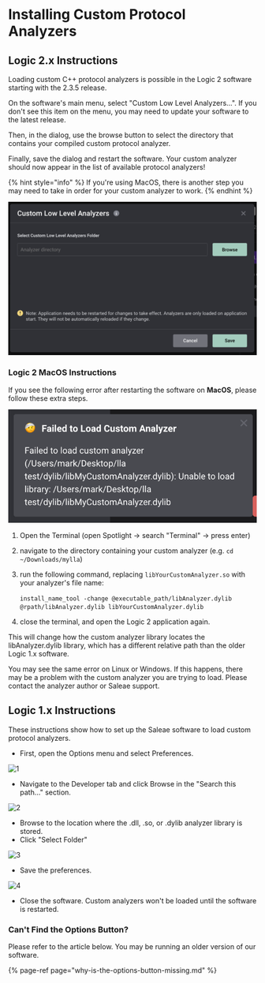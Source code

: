 # Installing Custom Protocol Analyzers

## Logic 2.x Instructions

Loading custom C++ protocol analyzers is possible in the Logic 2 software starting with the 2.3.5 release.

On the software's main menu, select "Custom Low Level Analyzers...". If you don't see this item on the menu, you may need to update your software to the latest release.

Then, in the dialog, use the browse button to select the directory that contains your compiled custom protocol analyzer.

Finally, save the dialog and restart the software. Your custom analyzer should now appear in the list of available protocol analyzers!

{% hint style="info" %}
If you're using MacOS, there is another step you may need to take in order for your custom analyzer to work.
{% endhint %}

![](../../.gitbook/assets/image%20%283%29.png)

### Logic 2 MacOS Instructions

If you see the following error after restarting the software on **MacOS**, please follow these extra steps.

![](../../.gitbook/assets/image%20%285%29.png)

1. Open the Terminal \(open Spotlight -&gt; search "Terminal" -&gt; press enter\)
2. navigate to the directory containing your custom analyzer \(e.g. `cd ~/Downloads/mylla`\)
3. run the following command, replacing `libYourCustomAnalyzer.so` with your analyzer's file name:

   `install_name_tool -change @executable_path/libAnalyzer.dylib @rpath/libAnalyzer.dylib libYourCustomAnalyzer.dylib`

4. close the terminal, and open the Logic 2 application again.

This will change how the custom analyzer library locates the libAnalyzer.dylib library, which has a different relative path than the older Logic 1.x software. 

You may see the same error on Linux or Windows. If this happens, there may be a problem with the custom analyzer you are trying to load. Please contact the analyzer author or Saleae support.

## Logic 1.x Instructions

These instructions show how to set up the Saleae software to load custom protocol analyzers.

* First, open the Options menu and select Preferences.

![1](https://trello-attachments.s3.amazonaws.com/56b9168f35c40cedbd1e38a7/838x457/617887de18a554e93249e8b8e2983105/1_-_preferences_from_menu.png)

* Navigate to the Developer tab and click Browse in the "Search this path..." section.

![2](https://trello-attachments.s3.amazonaws.com/56b9168f35c40cedbd1e38a7/460x542/241f7ca3e0169491683374cc47bf5243/2_-_browse_for_folder..png)

* Browse to the location where the .dll, .so, or .dylib analyzer library is stored. 
* Click "Select Folder"

![3](https://trello-attachments.s3.amazonaws.com/56b9168f35c40cedbd1e38a7/638x445/d24f746a296eea6019894d033f6bdefa/3_-_debug_folder.png)

* Save the preferences.

![4](https://trello-attachments.s3.amazonaws.com/56b9168f35c40cedbd1e38a7/460x542/57025defb24fb8ce45f41bb9bea7981c/4_-_save.png)

* Close the software. Custom analyzers won't be loaded until the software is restarted.

### Can't Find the Options Button?

Please refer to the article below. You may be running an older version of our software.

{% page-ref page="why-is-the-options-button-missing.md" %}



